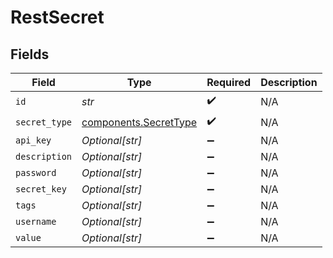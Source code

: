 # RestSecret


## Fields

| Field                                                          | Type                                                           | Required                                                       | Description                                                    |
| -------------------------------------------------------------- | -------------------------------------------------------------- | -------------------------------------------------------------- | -------------------------------------------------------------- |
| `id`                                                           | *str*                                                          | :heavy_check_mark:                                             | N/A                                                            |
| `secret_type`                                                  | [components.SecretType](../../models/components/secrettype.md) | :heavy_check_mark:                                             | N/A                                                            |
| `api_key`                                                      | *Optional[str]*                                                | :heavy_minus_sign:                                             | N/A                                                            |
| `description`                                                  | *Optional[str]*                                                | :heavy_minus_sign:                                             | N/A                                                            |
| `password`                                                     | *Optional[str]*                                                | :heavy_minus_sign:                                             | N/A                                                            |
| `secret_key`                                                   | *Optional[str]*                                                | :heavy_minus_sign:                                             | N/A                                                            |
| `tags`                                                         | *Optional[str]*                                                | :heavy_minus_sign:                                             | N/A                                                            |
| `username`                                                     | *Optional[str]*                                                | :heavy_minus_sign:                                             | N/A                                                            |
| `value`                                                        | *Optional[str]*                                                | :heavy_minus_sign:                                             | N/A                                                            |